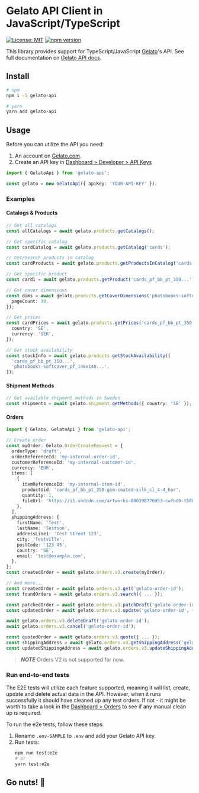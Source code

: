 # Gelato API Client in JavaScript/TypeScript

<!-- ![Build Status]() -->

[![License: MIT](https://img.shields.io/badge/License-MIT-green.svg)](LICENSE.md)
[![npm version](https://badge.fury.io/js/galeto-api.svg)](https://badge.fury.io/js/galeto-api)

This library provides support for TypeScript/JavaScript [Gelato](https://www.gelato.com/)'s API. See full documentation on [Gelato API docs](https://dashboard.gelato.com/docs).

## Install

```sh
# npm
npm i -S gelato-api

# yarn
yarn add gelato-api
```

## Usage

Before you can utilize the API you need:

1. An account on [Gelato.com](https://www.gelato.com/).
2. Create an API key in [Dashboard > Developer > API Keys](https://dashboard.gelato.com/keys/manage)

```ts
import { GelatoApi } from 'gelato-api';

const gelato = new GelatoApi({ apiKey: 'YOUR-API-KEY' });
```

### Examples

#### Catalogs & Products

```ts
// Get all catalogs
const allCatalogs = await gelato.products.getCatalogs();

// Get specific catalog
const cardCatalog = await gelato.products.getCatalog('cards');

// Get/Search products in catalog
const cardProducts = await gelato.products.getProductsInCatalog('cards', { limit: 5 });

// Get specific product
const card1 = await gelato.products.getProduct('cards_pf_bb_pt_350...');

// Get cover dimensions
const dims = await gelato.products.getCoverDimensions('photobooks-softcover_pf_140x...', {
  pageCount: 30,
});

// Get prices
const cardPrices = await gelato.products.getPrices('cards_pf_bb_pt_350...', {
  country: 'SE',
  currency: 'SEK',
});

// Get stock availability
const stockInfo = await gelato.products.getStockAvailability([
  'cards_pf_bb_pt_350...',
  'photobooks-softcover_pf_140x140...',
]);
```

#### Shipment Methods

```ts
// Get available shipment methods in Sweden
const shipments = await gelato.shipment.getMethods({ country: 'SE' });
```

#### Orders

```ts
import { Gelato, GelatoApi } from 'gelato-api';

// Create order
const myOrder: Gelato.OrderCreateRequest = {
  orderType: 'draft',
  orderReferenceId: 'my-internal-order-id',
  customerReferenceId: 'my-internal-customer-id',
  currency: 'EUR',
  items: [
    {
      itemReferenceId: 'my-internal-item-id',
      productUid: 'cards_pf_bb_pt_350-gsm-coated-silk_cl_4-4_hor',
      quantity: 1,
      fileUrl: 'https://i1.sndcdn.com/artworks-000398776953-cwfbd0-t500x500.jpg',
    },
  ],
  shippingAddress: {
    firstName: 'Test',
    lastName: 'Testson',
    addressLine1: 'Test Street 123',
    city: 'Testville',
    postCode: '123 45',
    country: 'SE',
    email: 'test@example.com',
  },
};
const createdOrder = await gelato.orders.v3.create(myOrder);

// And more...
const createdOrder = await gelato.orders.v3.get('gelato-order-id');
const foundOrders = await gelato.orders.v3.search({ ... });

const patchedOrder = await gelato.orders.v3.patchDraft('gelato-order-id', { orderType: 'order'});
const updatedOrder = await gelato.orders.v3.update('gelato-order-id', { ... });

await gelato.orders.v3.deleteDraft('gelato-order-id');
await gelato.orders.v3.cancel('gelato-order-id');

const quotedOrder = await gelato.orders.v3.quote({ ... });
const shippingAddress = await gelato.orders.v3.getShippingAddress('gelato-order-id');
const updatedShippingAddress = await gelato.orders.v3.updateShippingAddress('gelato-order-id', { ... });
```

> **_NOTE_** Orders V2 is not supported for now.

### Run end-to-end tests

The E2E tests will utilize each feature supported, meaning it will list, create, update and delete actual data in the API. However, when it runs successfully it should have cleaned up any test orders. If not - it might be worth to take a look in the [Dashboard > Orders](https://dashboard.gelato.com/orders/list) to see if any manual clean up is required.

To run the e2e tests, follow these steps:

1. Rename `.env-SAMPLE` to `.env` and add your Gelato API key.
2. Run tests:
   ```sh
   npm run test:e2e
   # or
   yarn test:e2e
   ```

## Go nuts! 🥳
